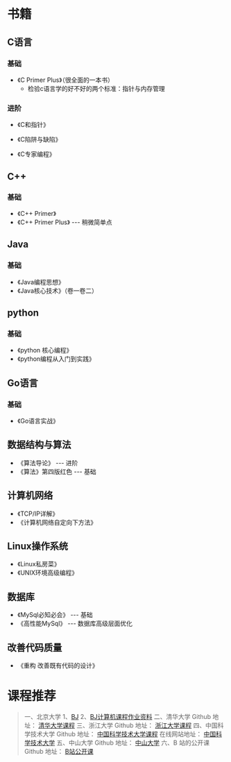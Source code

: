 # 书籍

## C语言

### 基础

* 《C Primer Plus》（很全面的一本书）
  * 检验c语言学的好不好的两个标准：指针与内存管理

### 进阶

* 《C和指针》
* 《C陷阱与缺陷》

* 《C专家编程》



## C++

### 基础

+ 《C++ Primer》
+ 《C++ Primer Plus》   ---   稍微简单点



## Java

### 基础

* 《Java编程思想》
* 《Java核心技术》（卷一卷二）



## python

### 基础

* 《python 核心编程》
* 《python编程从入门到实践》



## Go语言

### 基础

* 《Go语言实战》



## 数据结构与算法

* 《算法导论》 --- 进阶
* 《算法》第四版红色 --- 基础



## 计算机网络

* 《TCP/IP详解》
* 《计算机网络自定向下方法》



## Linux操作系统

* 《Linux私房菜》
* 《UNIX环境高级编程》



## 数据库

* 《MySql必知必会》 --- 基础
* 《高性能MySql》 --- 数据库高级层面优化



## 改善代码质量

* 《重构 改善既有代码的设计》



# 课程推荐



>一、北京大学
>1、[BJ](github.com/lib-pku/libpku)
>2、[BJ计算机课程作业资料](github.com/tongtzeho/PKUCourse)
>二、清华大学
>Github 地址：
>[清华大学课程](github.com/PKUanonym/REKCARC-TSC-UHT)
>三、浙江大学
>Github 地址：
>[浙江大学课程](github.com/QSCTech/zju-icicles)
>四、中国科学技术大学
>Github 地址：
>[中国科学技术大学课程](github.com/USTC-Resource/USTC-Course)
>在线网站地址：
>[中国科学技术大学](ustc-resource.github.io/USTC-Course/)
>五、中山大学
>Github 地址：
>[中山大学](github.com/sysuexam/SYSU-Exam)
>六、B 站的公开课
>Github 地址：
>[B站公开课](github.com/elder-frog/OpenCourseCatalog)

